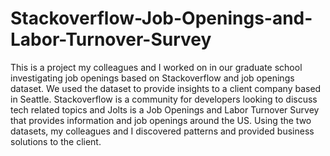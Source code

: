 # Stackoverflow-Job-Openings-and-Labor-Turnover-Survey
This is a project my colleagues and I worked on in our graduate school investigating job openings based on Stackoverflow and job openings dataset. We used the dataset to provide insights to a client company based in Seattle. Stackoverflow is a community for developers looking to discuss tech related topics and Jolts is a Job Openings and Labor Turnover Survey that provides information and job openings around the US. Using the two datasets, my colleagues and I discovered patterns and provided business solutions to the client. 
